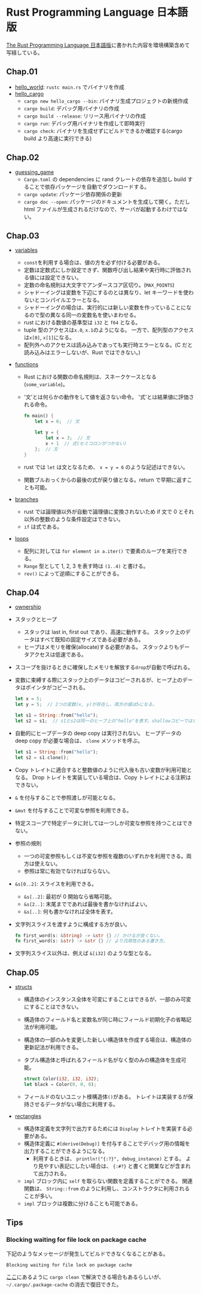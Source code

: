 # Rust Programming Language 日本語版

[The Rust Programming Language 日本語版][rust-jp]に書かれた内容を環境構築含めて写経している。

[rust-jp]: https://doc.rust-jp.rs/book-ja/title-page.html

## Chap.01

- [hello_world](hello_world): `rustc main.rs` でバイナリを作成
- [hello_cargo](hello_cargo)
  - `cargo new hello_cargo --bin`: バイナリ生成プロジェクトの新規作成
  - `cargo build`: デバッグ用バイナリの作成
  - `cargo build --release`: リリース用バイナリの作成
  - `cargo run`: デバッグ用バイナリを作成して即時実行
  - `cargo check`: バイナリを生成せずにビルドできるか確認する(cargo build より高速に実行できる)

## Chap.02

- [guessing_game](guessing_game)
  - `Cargo.toml` の dependencies に rand クレートの依存を追加し build することで依存パッケージを自動でダウンロードする。
  - `cargo update`: パッケージ依存関係の更新
  - `cargo doc --open`: パッケージのドキュメントを生成して開く。ただし html ファイルが生成されるだけなので、サーバが起動するわけではない。

## Chap.03

- [variables](variables)
  - `const`を利用する場合は、値の方を必ず付ける必要がある。
  - 定数は定数式にしか設定できず、関数呼び出し結果や実行時に評価される値には設定できない。
  - 定数の命名規則は大文字でアンダースコア区切り。(`MAX_POINTS`)
  - シャドーイングは変数を下辺にするのとは異なり、let キーワードを使わないとコンパイルエラーとなる。
  - シャドーイングの場合は、実行的には新しい変数を作っていることになるので型の異なる同一の変数名を使いまわせる。
  - rust における数値の基準型は `i32` と `f64` となる。
  - tuple 型のアクセスは`x.0`, `x.1`のようになる。
    一方で、配列型のアクセスは`x[0]`, `x[1]`になる。
  - 配列外へのアクセスは読み込みであっても実行時エラーとなる。(C だと読み込みはエラーしないが、Rust ではできない。)
- [functions](functions)

  - Rust における関数の命名規則は、スネークケースとなる(`some_variable`)。
  - '文'とは何らかの動作をして値を返さない命令。
    '式'とは結果値に評価される命令。

    ```rs
    fn main() {
        let x = 6;  // 文

        let y = {
            let x = 3;  // 文
            x + 1  // 式(セミコロンがつかない)
        };  // 文
    }
    ```

  - rust では `let` は文となるため、 `x = y = 6` のような記述はできない。
  - 関数ブルおっくからの最後の式が戻り値となる。return で早期に返すことも可能。

- [branches](branches)
  - rust では論理値以外が自動で論理値に変換されないため if 文で 0 とそれ以外の整数のような条件設定はできない。
  - `if` は式である。
- [loops](loops)
  - 配列に対しては `for element in a.iter()` で要素のループを実行できる。
  - `Range` 型として 1, 2, 3 を表す時は `(1..4)` と書ける。
  - `rev()` によって逆順にすることができる。

## Chap.04

- [ownership](ownership)
- スタックとヒープ
  - スタックは last in, first out であり、高速に動作する。
    スタック上のデータはすべて既知の固定サイズである必要がある。
  - ヒープはメモリを確保(allocate)する必要がある。
    スタックよりもデータアクセスは低速である。
- スコープを抜けるときに確保したメモリを解放する`drop`が自動で呼ばれる。
- 変数に束縛する際にスタック上のデータはコピーされるが、ヒープ上のデータはポインタがコピーされる。

  ```rs
  let x = 5;
  let y = 5;  // 2つの変数(x, y)が存在し、両方の値は5になる。

  let s1 = String::from("hello");
  let s2 = s1;  // s1とs2は同一のヒープ上の"hello"を表す。shallowコピーではなくmoveとなりs1は無効化される。
  ```

- 自動的にヒープデータの deep copy は実行されない。
  ヒープデータの deep copy が必要な場合は、 `clone` メソッドを呼ぶ。

  ```rs
  let s1 = String::from("hello");
  let s2 = s1.clone();
  ```

- Copy トレイトに適合すると整数値のように代入後も古い変数が利用可能となる。
  Drop トレイトを実装している場合は、Copy トレイトによる注釈はできない。
- `&` を付与することで参照渡しが可能となる。
- `&mut` を付与することで可変な参照を利用できる。
- 特定スコープで特定データに対しては一つしか可変な参照を持つことはできない。
- 参照の規則
  - 一つの可変参照もしくは不変な参照を複数のいずれかを利用できる。両方は使えない。
  - 参照は常に有効でなければならない。
- `&s[0..2]`: スライスを利用できる。
  - `&s[..2]`: 最初が 0 開始なら省略可能。
  - `&s[2..]`: 末尾までであれば最後を書かなければよい。
  - `&s[..]`: 何も書かなければ全体を表す。
- 文字列スライスを渡すように構成する方が良い。

  ```rs
  fn first_word(s: &String) -> &str {} // かけるが良くない。
  fn first_word(s: &str) -> &str {} // より汎用性のある書き方。
  ```

- 文字列スライス以外は、例えば `&[i32]` のような型となる。

## Chap.05

- [structs](structs)

  - 構造体のインスタンス全体を可変にすることはできるが、一部のみ可変にすることはできない。
  - 構造体のフィールド名と変数名が同じ時にフィールド初期化子の省略記法が利用可能。
  - 構造体の一部のみを変更した新しい構造体を作成する場合は、構造体の更新記法が利用できる。
  - タプル構造体と呼ばれるフィールド名がなく型のみの構造体を生成可能。

    ```rs
    struct Color(i32, i32, i32);
    let black = Color(0, 0, 0);
    ```

  - フィールドのないユニット様構造体`()`がある。
    トレイトは実装するが保持させるデータがない場合に利用する。

- [rectangles](rectangles)
  - 構造体定義を文字列で出力するためには `Display` トレイトを実装する必要がある。
  - 構造体定義に `#[derive(Debug)]` を付与することでデバッグ用の情報を出力することができるようになる。
    - 利用するときは、 `println!("{:?}", debug_instance)` とする。
      より見やすい表記にしたい場合は、 `{:#?}` と書くと開業などが含まれて出力される。
  - `impl` ブロック内に `self` を取らない関数を定義することができる。
    関連関数は、 `String::from` のように利用し、コンストラクタに利用されることが多い。
  - `impl` ブロックは複数に分けることも可能である。

## Tips

### Blocking waiting for file lock on package cache

下記のようなメッセージが発生してビルドできなくなることがある。

```txt
Blocking waiting for file lock on package cache
```

[ここ][zen-tanshio]にあるように `cargo clean` で解決できる場合もあるらしいが、 `~/.cargo/.package-cache` の消去で復旧できた。

[zen-tanshio]: https://zenn.dev/tanshio/articles/0cfbea0c2e2a29
